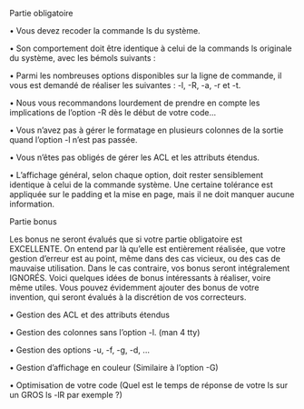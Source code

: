 Partie obligatoire

• Vous devez recoder la commande ls du système.

• Son comportement doit être identique à celui de la commands ls originale du
système, avec les bémols suivants :

• Parmi les nombreuses options disponibles sur la ligne de commande, il vous est
demandé de réaliser les suivantes : -l, -R, -a, -r et -t.

• Nous vous recommandons lourdement de prendre en compte les implications de l’option -R dès le début de votre code...

• Vous n’avez pas à gérer le formatage en plusieurs colonnes de la sortie quand
l’option -l n’est pas passée.

• Vous n’êtes pas obligés de gérer les ACL et les attributs étendus.

• L’affichage général, selon chaque option, doit rester sensiblement identique à
celui de la commande système. Une certaine tolérance est appliquée sur le
padding et la mise en page, mais il ne doit manquer aucune information.

Partie bonus

Les bonus ne seront évalués que si votre partie obligatoire est EXCELLENTE. On
entend par là qu’elle est entièrement réalisée, que votre gestion d’erreur est au point,
même dans des cas vicieux, ou des cas de mauvaise utilisation. Dans le cas contraire, vos
bonus seront intégralement IGNORÉS.
Voici quelques idées de bonus intéressants à réaliser, voire même utiles. Vous pouvez
évidemment ajouter des bonus de votre invention, qui seront évalués à la discrétion de
vos correcteurs.

• Gestion des ACL et des attributs étendus

• Gestion des colonnes sans l’option -l. (man 4 tty)

• Gestion des options -u, -f, -g, -d, ...

• Gestion d’affichage en couleur (Similaire à l’option -G)

• Optimisation de votre code (Quel est le temps de réponse de votre ls sur un GROS
ls -lR par exemple ?)
